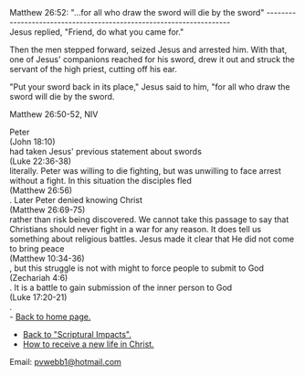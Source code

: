  <head> <title>(PVW) Matthew 26:52: "...for all who draw the sword will die by the sword"</title> <meta content="IE=9" http-equiv="X-UA-Compatible"></meta> <link href="css/page_style.css" rel="stylesheet" type="text/css"></link> </head><body><div class="page_style"> Matthew 26:52: "...for all who draw the sword will die by the sword"
--------------------------------------------------------------------

<div class="p">Jesus replied, "Friend, do what you came for."

Then the men stepped forward, seized Jesus and arrested him. With that, one of Jesus' companions reached for his sword, drew it out and struck the servant of the high priest, cutting off his ear.

"Put your sword back in its place," Jesus said to him, "for all who draw the sword will die by the sword.

 Matthew 26:50-52, NIV</div><div class="p">Peter<div class="footnote">(John 18:10)</div> had taken Jesus' previous statement about swords<div class="footnote">(Luke 22:36-38)</div> literally. Peter was willing to die fighting, but was unwilling to face arrest without a fight. In this situation the disciples fled<div class="footnote">(Matthew 26:56)</div>. Later Peter denied knowing Christ<div class="footnote">(Matthew 26:69-75)</div> rather than risk being discovered. We cannot take this passage to say that Christians should never fight in a war for any reason. It does tell us something about religious battles. Jesus made it clear that He did not come to bring peace<div class="footnote">(Matthew 10:34-36)</div>, but this struggle is not with might to force people to submit to God<div class="footnote">(Zechariah 4:6)</div>. It is a battle to gain submission of the inner person to God<div class="footnote">(Luke 17:20-21)</div>.</div><div class="p" id="footnotes"></div><script src="js/footnotes.js" type="text/javascript"></script> </div>- [Back to home page.](index.md)
- [Back to "Scriptural Impacts".](impacts.md)
- [How to receive a new life in Christ.](gospel.md)

Email: [pvwebb1@hotmail.com](mailto:pvwebb1@hotmail.com)

